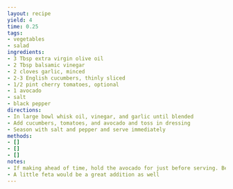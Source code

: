 ```yaml
---
layout: recipe
yield: 4
time: 0.25
tags:
- vegetables
- salad
ingredients:
- 3 Tbsp extra virgin olive oil
- 2 Tbsp balsamic vinegar
- 2 cloves garlic, minced
- 2-3 English cucumbers, thinly sliced
- 1/2 pint cherry tomatoes, optional
- 1 avocado
- salt
- black pepper
directions:
- In large bowl whisk oil, vinegar, and garlic until blended
- Add cucumbers, tomatoes, and avocado and toss in dressing
- Season with salt and pepper and serve immediately
methods:
- []
- []
- []
notes:
- If making ahead of time, hold the avocado for just before serving. Best eaten within a day or two of making
- A little feta would be a great addition as well
---
```

